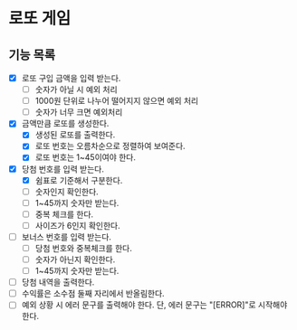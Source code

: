 # 로또 게임

## 기능 목록

- [x]  로또 구입 금액을 입력 받는다. 
    - [ ]  숫자가 아닐 시 예외 처리 
    - [ ]  1000원 단위로 나누어 떨어지지 않으면 예외 처리 
    - [ ]  숫자가 너무 크면 예외처리
- [x] 금액만큼 로또를 생성한다.
  - [x] 생성된 로또를 출력한다.
  - [x] 로또 번호는 오름차순으로 정렬하여 보여준다.
  - [x] 로또 번호는 1~45이여야 한다. 
- [x]  당첨 번호를 입력 받는다. 
    - [x]  쉼표로 기준해서 구분한다. 
    - [ ]  숫자인지 확인한다.
    - [ ]  1~45까지 숫자만 받는다. 
    - [ ]  중복 체크를 한다. 
    - [ ]  사이즈가 6인지 확인한다. 
- [ ]  보너스 번호를 입력 받는다.
    - [ ]  당첨 번호와 중복체크를 한다. 
    - [ ]  숫자가 아닌지 확인한다.
    - [ ]  1~45까지 숫자만 받는다.
- [ ]  당첨 내역을 출력한다.
- [ ]  수익률은 소수점 둘째 자리에서 반올림한다.
- [ ]  예외 상황 시 에러 문구를 출력해야 한다. 단, 에러 문구는 "[ERROR]"로 시작해야 한다.